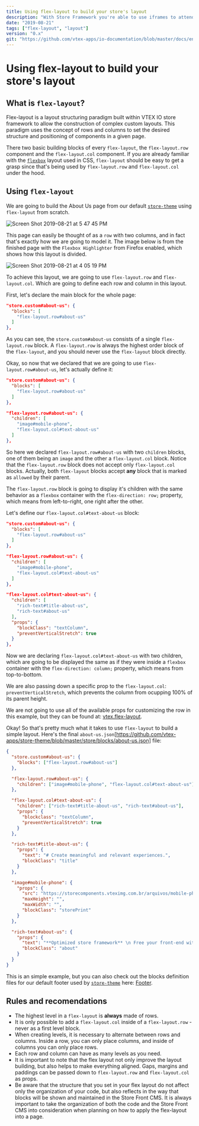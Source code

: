 ```yaml
---
title: Using flex-layout to build your store's layout
description: "With Store Framework you're able to use iframes to attend specific custom needs"
date: "2019-08-21"
tags: ["flex-layout", "layout"]
version: "0.x"
git: "https://github.com/vtex-apps/io-documentation/blob/master/docs/en/Recipes/layout/flexLayout.md"
---
```


# Using flex-layout to build your store's layout

## What is `flex-layout`?

Flex-layout is a layout structuring paradigm built within VTEX IO store framework to allow the construction of complex custom layouts. This paradigm uses the concept of rows and columns to set the desired structure and positioning of components in a given page.

There two basic building blocks of every `flex-layout`, the `flex-layout.row` component and the `flex-layout.col` component. If you are already familiar with the [`flexbox`](https://css-tricks.com/snippets/css/a-guide-to-flexbox/) layout used in CSS, `flex-layout` should be easy to get a grasp since that's being used by `flex-layout.row` and `flex-layout.col` under the hood.

## Using `flex-layout`

We are going to build the About Us page from our default [`store-theme`](https://storetheme.vtex.com/about-us) using `flex-layout` from scratch.

![Screen Shot 2019-08-21 at 5 47 45 PM](https://user-images.githubusercontent.com/27777263/63467414-d0667180-c43b-11e9-8cf3-473c1c94f10e.png)

This page can easily be thought of as a `row` with two columns, and in fact that's exactly how we are going to model it. The image below is from the finished page with the `Flexbox Highlighter` from Firefox enabled, which shows how this layout is divided.

![Screen Shot 2019-08-21 at 4 05 19 PM](https://user-images.githubusercontent.com/27777263/63467270-736abb80-c43b-11e9-8a7b-dfe8f218f081.png)

To achieve this layout, we are going to use `flex-layout.row` and `flex-layout.col`. Which are going to define each row and column in this layout.

First, let's declare the main block for the whole page:

```json
"store.custom#about-us": {
  "blocks": [
    "flex-layout.row#about-us"
  ]
},
```

As you can see, the `store.custom#about-us` consists of a single `flex-layout.row` block. A `flex-layout.row` is always the highest order block of the `flex-layout`, and you should never use the `flex-layout` block directly.

Okay, so now that we declared that we are going to use `flex-layout.row#about-us`, let's actually define it:

```json
"store.custom#about-us": {
  "blocks": [
    "flex-layout.row#about-us"
  ]
},

"flex-layout.row#about-us": {
  "children": [
    "image#mobile-phone",
    "flex-layout.col#text-about-us"
  ]
},
```

So here we declared `flex-layout.row#about-us` with two `children` blocks, one of them being an `image` and the other a `flex-layout.col` block. Notice that the `flex-layout.row` block does not accept only `flex-layout.col` blocks. Actually, both `flex-layout` blocks accept **any** block that is marked as `allowed` by their parent.

The `flex-layout.row` block is going to display it's children with the same behavior as a `flexbox` container with the `flex-direction: row;` property, which means from left-to-right, one right after the other.

Let's define our `flex-layout.col#text-about-us` block:

```json
"store.custom#about-us": {
  "blocks": [
    "flex-layout.row#about-us"
  ]
},

"flex-layout.row#about-us": {
  "children": [
    "image#mobile-phone",
    "flex-layout.col#text-about-us"
  ]
},

"flex-layout.col#text-about-us": {
  "children": [
    "rich-text#title-about-us",
    "rich-text#about-us"
  ],
  "props": {
    "blockClass": "textColumn",
    "preventVerticalStretch": true
  }
},
```

Now we are declaring `flex-layout.col#text-about-us` with two children, which are going to be displayed the same as if they were inside a `flexbox` container with the `flex-direction: column;` property, which means from top-to-bottom.

We are also passing down a specific prop to the `flex-layout.col`: `preventVerticalStretch`, which prevents the column from ocupping 100% of its parent height.

We are not going to use all of the available props for customizing the row in this example, but they can be found at: [vtex.flex-layout](https://vtex.oi/docs/components/general/vtex.flex-layout).

Okay! So that's pretty much what it takes to use `flex-layout` to build a simple layout. Here's the final `about-us.json`[https://github.com/vtex-apps/store-theme/blob/master/store/blocks/about-us.json] file:

```json
{
  "store.custom#about-us": {
    "blocks": ["flex-layout.row#about-us"]
  },

  "flex-layout.row#about-us": {
    "children": ["image#mobile-phone", "flex-layout.col#text-about-us"]
  },

  "flex-layout.col#text-about-us": {
    "children": ["rich-text#title-about-us", "rich-text#about-us"],
    "props": {
      "blockclass": "textColumn",
      "preventVerticalStretch": true
    }
  },

  "rich-text#title-about-us": {
    "props": {
      "text": "# Create meaningful and relevant experiences.",
      "blockClass": "title"
    }
  },

  "image#mobile-phone": {
    "props": {
      "src": "https://storecomponents.vteximg.com.br/arquivos/mobile-phone.png",
      "maxHeight": "",
      "maxWidth": "",
      "blockClass": "storePrint"
    }
  },

  "rich-text#about-us": {
    "props": {
      "text": "**Optimized store framework** \n Free your front-end with our React + Node store framework. Improve usability and SEO, while driving more conversion with modular components, single page applications, and a ready-for-PWA structure. \n **Multi-currency and language** \n Go international with multiple storefronts to support different languages and easily manage local currencies and payment conditions. \n **Serverless development platform** \n Reduce loading time, improve usability, and make the best out of SEO. Developing scalable components with a comprehensive, easy-to-use toolset, you can build stores faster than ever.",
      "blockClass": "about"
    }
  }
}
```

This is an simple example, but you can also check out the blocks definition files for our default footer used by [`store-theme`](https://storetheme.vtex.com/) here: [Footer](https://github.com/vtex-apps/store-theme/blob/master/store/blocks/footer/footer.json).

## Rules and recomendations

- The highest level in a `flex-layout` is **always** made of rows.
- It is only possible to add a `flex-layout.col` inside of a `flex-layout.row` - never as a first level block.
- When creating levels, it is necessary to alternate between rows and columns. Inside a row, you can only place columns, and inside of columns you can only place rows.
- Each row and column can have as many levels as you need.
- It is important to note that the flex layout not only improve the layout building, but also helps to make everything aligned. Gaps, margins and paddings can be passed down to `flex-layout.row` and `flex-layout.col` as props.
- Be aware that the structure that you set in your flex layout do not affect only the organization of your code, but also reflects in the way that blocks will be shown and maintained in the Store Front CMS.
  It is always important to take the organization of both the code and the Store Front CMS into consideration when planning on how to apply the flex-layout into a page.
